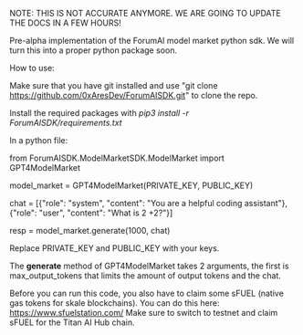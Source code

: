 NOTE: THIS IS NOT ACCURATE ANYMORE. WE ARE GOING TO UPDATE THE DOCS IN A FEW HOURS!

Pre-alpha implementation of the ForumAI model market python sdk.
We will turn this into a proper python package soon.

How to use:

Make sure that you have git installed and use "git clone https://github.com/0xAresDev/ForumAISDK.git" to clone the repo.

Install the required packages with _pip3 install -r ForumAISDK/requirements.txt_

In a python file:

from ForumAISDK.ModelMarketSDK.ModelMarket import GPT4ModelMarket

model_market = GPT4ModelMarket(PRIVATE_KEY, PUBLIC_KEY)

chat = [{"role": "system", "content": "You are a helpful coding assistant"}, {"role": "user", "content": "What is 2 +2?"}]

resp = model_market.generate(1000, chat)

Replace PRIVATE_KEY and PUBLIC_KEY with your keys.

The **generate** method of GPT4ModelMarket takes 2 arguments, the first is max_output_tokens that limits the amount of output tokens and the chat.

Before you can run this code, you also have to claim some sFUEL (native gas tokens for skale blockchains). You can do this here: https://www.sfuelstation.com/
Make sure to switch to testnet and claim sFUEL for the Titan AI Hub chain.
